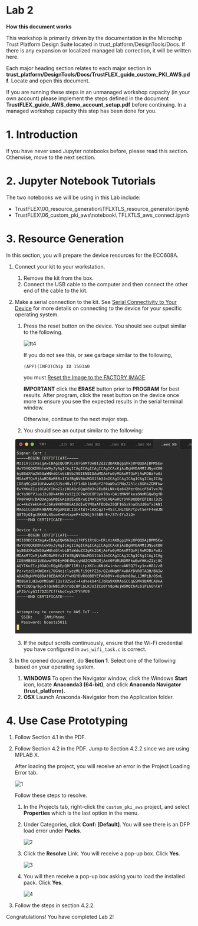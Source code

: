 # Lab 2

**How this document works**

This workshop is primarily driven by the documentation in the Microchip Trust Platform Design Suite located in trust_platform/DesignTools/Docs.  If there is any expansion or localized managed lab correction, it will be written here.

Each major heading section relates to each major section in **trust_platform/DesignTools/Docs/TrustFLEX_guide_custom_PKI_AWS.pdf**.  Locate and open this document.

If you are running these steps in an unmanaged workshop capacity (in your own account) please implement the steps defined in the document **TrustFLEX_guide_AWS_demo_account_setup.pdf** before continuing.  In a managed workshop capacity this step has been done for you.


# 1. Introduction

If you have never used Jupyter notebooks before, please read this section.  Otherwise, move to the next section.

# 2. Jupyter Notebook Tutorials

The two notebooks we will be using in this Lab include:

* TrustFLEX\00_resource_generation\TFLXTLS_resource_generator.ipynb
* TrustFLEX\06_custom_pki_aws\notebook\ TFLXTLS_aws_connect.ipynb

# 3. Resource Generation

In this section, you will prepare the device resources for the ECC608A.

1. Connect your kit to your workstation.
   1. Remove the kit from the box.
   2. Connect the USB cable to the computer and then connect the other end of the cable to the kit.
2. Make a serial connection to the kit.  See [Serial Connectivity to Your Device](serial.md) for more details on connecting to the device for your specific operating system.
    1. Press the reset button on the device.  You should see output similar to the following.

       ![tt4](workshop-images/2_tt_4.PNG)

       If you do not see this, or see garbage similar to the following,

       ```text
       (APP)(INFO)Chip ID 1503a0
       ```

       you must [Reset the Image to the FACTORY IMAGE](https://microchipdeveloper.com/authentication:cryptoauth-factory-reset).

       **IMPORTANT** click the **ERASE** button prior to **PROGRAM** for best results.  After program, click the reset button on the device once more to ensure you see the expected results in the serial terminal window.

       Otherwise, continue to the next major step.

    2. You should see an output similar to the following:

      ![](workshop-images/lab2.md-2020-01-15-06-35-08.png)

    3. If the output scrolls continuously, ensure that the Wi-Fi credential you have configured in `aws_wifi_task.c` is correct.

3. In the opened document, do **Section 1**.  Select one of the following based on your operating system.
   1. **WINDOWS** To open the Navigator window, click the Windows **Start** icon, locate **Anaconda3 (64-bit)**, and click **Anaconda Navigator (trust_platform)**.
   2. **OSX** Launch Anaconda-Navigator from the Application folder.

# 4. Use Case Prototyping

   1. Follow Section 4.1 in the PDF.
   2. Follow Section 4.2 in the PDF.  Jump to Section 4.2.2 since we are using MPLAB X.

      After loading the project, you will receive an error in the Project Loading Error tab.

      ![1](workshop-images/mplabx_config_error.PNG)

      Follow these steps to resolve.

      1. In the Projects tab, right-click the `custom_pki_aws` project, and select **Properties** which is the last option in the menu.
      2. Under Categories, click **Conf: [Default]**.  You will see there is an DFP load error under **Packs**.

         ![2](workshop-images/mplabx_config_error_2.PNG)

      3. Click the **Resolve** Link. You will receive a pop-up box.  Click **Yes**.

         ![3](workshop-images/mplabx_config_error_3.PNG)

      4. You will then receive a pop-up box asking you to load the installed pack.  Click **Yes**.

         ![4](workshop-images/mplabx_config_error_4.PNG)

   3. Follow the steps in section 4.2.2.

Congratulations! You have completed Lab 2!
